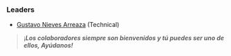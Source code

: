 ### Leaders

* [Gustavo Nieves Arreaza](mailto:gustavo.nievesarreaza@owasp.org) (Technical)

> ¡***Los colaboradores siempre son bienvenidos y tú puedes ser uno de
> ellos, Ayúdanos\!***
